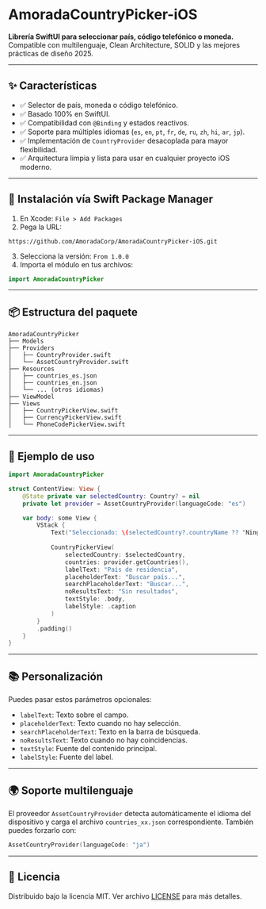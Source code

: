 # AmoradaCountryPicker-iOS

**Librería SwiftUI para seleccionar país, código telefónico o moneda.**  
Compatible con multilenguaje, Clean Architecture, SOLID y las mejores prácticas de diseño 2025.

---

## ✨ Características

- ✅ Selector de país, moneda o código telefónico.
- ✅ Basado 100% en SwiftUI.
- ✅ Compatibilidad con `@Binding` y estados reactivos.
- ✅ Soporte para múltiples idiomas (`es`, `en`, `pt`, `fr`, `de`, `ru`, `zh`, `hi`, `ar`, `jp`).
- ✅ Implementación de `CountryProvider` desacoplada para mayor flexibilidad.
- ✅ Arquitectura limpia y lista para usar en cualquier proyecto iOS moderno.

---

## 🚀 Instalación vía Swift Package Manager

1. En Xcode: `File > Add Packages`
2. Pega la URL:
```
https://github.com/AmoradaCorp/AmoradaCountryPicker-iOS.git
```
3. Selecciona la versión: `From 1.0.0`
4. Importa el módulo en tus archivos:
```swift
import AmoradaCountryPicker
```

---

## 📦 Estructura del paquete

```
AmoradaCountryPicker
├── Models
├── Providers
│   ├── CountryProvider.swift
│   └── AssetCountryProvider.swift
├── Resources
│   ├── countries_es.json
│   ├── countries_en.json
│   └── ... (otros idiomas)
├── ViewModel
├── Views
│   ├── CountryPickerView.swift
│   ├── CurrencyPickerView.swift
│   └── PhoneCodePickerView.swift
```

---

## 🧪 Ejemplo de uso

```swift
import AmoradaCountryPicker

struct ContentView: View {
    @State private var selectedCountry: Country? = nil
    private let provider = AssetCountryProvider(languageCode: "es")

    var body: some View {
        VStack {
            Text("Seleccionado: \(selectedCountry?.countryName ?? "Ninguno")")
            
            CountryPickerView(
                selectedCountry: $selectedCountry,
                countries: provider.getCountries(),
                labelText: "País de residencia",
                placeholderText: "Buscar país...",
                searchPlaceholderText: "Buscar...",
                noResultsText: "Sin resultados",
                textStyle: .body,
                labelStyle: .caption
            )
        }
        .padding()
    }
}
```

---

## 📚 Personalización

Puedes pasar estos parámetros opcionales:

- `labelText`: Texto sobre el campo.
- `placeholderText`: Texto cuando no hay selección.
- `searchPlaceholderText`: Texto en la barra de búsqueda.
- `noResultsText`: Texto cuando no hay coincidencias.
- `textStyle`: Fuente del contenido principal.
- `labelStyle`: Fuente del label.

---

## 🌍 Soporte multilenguaje

El proveedor `AssetCountryProvider` detecta automáticamente el idioma del dispositivo y carga el archivo `countries_xx.json` correspondiente. También puedes forzarlo con:

```swift
AssetCountryProvider(languageCode: "ja")
```

---

## 📝 Licencia

Distribuido bajo la licencia MIT. Ver archivo [LICENSE](LICENSE) para más detalles.
